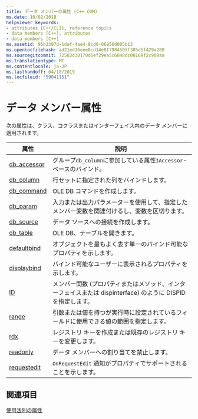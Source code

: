 ```yaml
---
title: データ メンバーの属性 (C++ COM)
ms.date: 10/02/2018
helpviewer_keywords:
- attributes [C++/CLI], reference topics
- data members [C++], attributes
- data members [C++]
ms.assetid: 95b2397d-1daf-4ae4-8cd0-06956d005b13
ms.openlocfilehash: ad21ed16eee8cd14e8f798450ff385d5f429a280
ms.sourcegitcommit: 72583d30170d6ef29ea5c6848dc00169f2c909aa
ms.translationtype: MT
ms.contentlocale: ja-JP
ms.lasthandoff: 04/18/2019
ms.locfileid: "59041151"
---
```

# <a name="data-member-attributes"></a>データ メンバー属性

次の属性は、クラス、コクラスまたはインターフェイス内のデータ メンバーに適用されます。

|属性|説明|
|---------------|-----------------|
|[db_accessor](db-accessor.md)|グループ`db_column`に参加している属性`IAccessor`-ベースのバインド。|
|[db_column](db-column.md)|行セットに指定された列をバインドします。|
|[db_command](db-command.md)|OLE DB コマンドを作成します。|
|[db_param](db-param.md)|入力または出力パラメーターを使用して、指定したメンバー変数を関連付けるし、変数を区切ります。|
|[db_source](db-source.md)|データ ソースへの接続を作成します。|
|[db_table](db-table.md)|OLE DB、テーブルを開きます。|
|[defaultbind](defaultbind.md)|オブジェクトを最もよく表す単一のバインド可能なプロパティを示します。|
|[displaybind](displaybind.md)|バインド可能なユーザーに表示されるプロパティを示します。|
|[ID](id.md)|メンバー関数 (プロパティまたはメソッド、インターフェイスまたは dispinterface) のように DISPID を指定します。|
|[range](range-cpp.md)|引数または値を持つが実行時に設定されているフィールドに使用できる値の範囲を指定します。|
|[rdx](rdx.md)|レジストリ キーを作成または既存のレジストリ キーを変更します。|
|[readonly](readonly-cpp.md)|データ メンバーへの割り当てを禁止します。|
|[requestedit](requestedit.md)|`OnRequestEdit` 通知がプロパティでサポートされることを示します。|

## <a name="see-also"></a>関連項目

[使用法別の属性](attributes-by-usage.md)